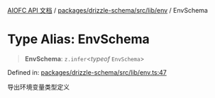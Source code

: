 [AIOFC API 文档](../../../../../../index.md) / [packages/drizzle-schema/src/lib/env](../index.md) / EnvSchema

# Type Alias: EnvSchema

> **EnvSchema**: `z.infer`\<*typeof* `EnvSchema`\>

Defined in: [packages/drizzle-schema/src/lib/env.ts:47](https://github.com/aiofc-nx/aiofc-nx-20250117/blob/67a7c164367a9389d2ffea309275a0822750a8a2/packages/drizzle-schema/src/lib/env.ts#L47)

导出环境变量类型定义
